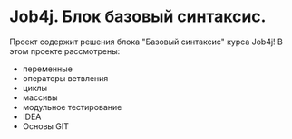 # Job4j. Блок базовый синтаксис.

Проект содержит решения блока "Базовый синтаксис" курса Job4j!
В этом проекте рассмотрены: 
- переменные
- операторы ветвления
- циклы
- массивы
- модульное тестирование
- IDEA
- Основы GIT